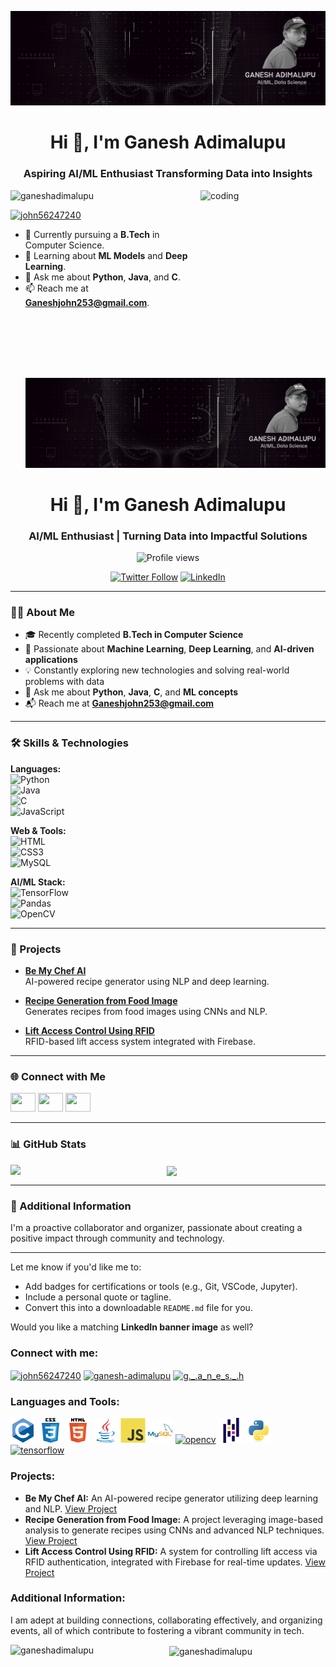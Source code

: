 ![logo](https://github.com/GaneshAdimalupu/GaneshAdimalupu/blob/main/banner.png)

<h1 align="center">Hi 👋, I'm Ganesh Adimalupu</h1>
<h3 align="center">Aspiring AI/ML Enthusiast Transforming Data into Insights</h3>

<img align="right" alt="coding" width="200" height="300" src="https://media.licdn.com/dms/image/C5622AQErlQlcPler2g/feedshare-shrink_2048_1536/0/1587628396592?e=2147483647&v=beta&t=6gbzpglnet87uHEUlsH1GBq6TM1FaNsD8xcWeKZmWa0">

<p align="left"> <img src="https://komarev.com/ghpvc/?username=ganeshadimalupu&label=Profile%20views&color=0e75b6&style=flat" alt="ganeshadimalupu" /> </p>

<p align="left">
  <a href="https://twitter.com/john56247240" target="blank"><img src="https://img.shields.io/twitter/follow/john56247240?logo=twitter&style=for-the-badge" alt="john56247240" /></a>
</p>

- 🔭 Currently pursuing a **B.Tech** in Computer Science.
- 🌱 Learning about **ML Models** and **Deep Learning**.
- 💬 Ask me about **Python**, **Java**, and **C**.
- 📫 Reach me at **Ganeshjohn253@gmail.com**.
![banner](https://github.com/GaneshAdimalupu/GaneshAdimalupu/blob/main/banner.png)

<h1 align="center">Hi 👋, I'm Ganesh Adimalupu</h1>
<h3 align="center">AI/ML Enthusiast | Turning Data into Impactful Solutions</h3>

<p align="center">
  <img src="https://komarev.com/ghpvc/?username=ganeshadimalupu&label=Profile%20Views&color=0e75b6&style=flat" alt="Profile views" />
</p>

<p align="center">
  <a href="https://twitter.com/john56247240"><img src="https://img.shields.io/twitter/follow/john56247240?logo=twitter&style=for-the-badge" alt="Twitter Follow" /></a>
  <a href="https://linkedin.com/in/ganesh-adimalupu"><img src="https://img.shields.io/badge/LinkedIn-GaneshAdimalupu-blue?style=for-the-badge&logo=linkedin" alt="LinkedIn" /></a>
</p>

---

### 👨‍🎓 About Me

- 🎓 Recently completed **B.Tech in Computer Science**  
- 🤖 Passionate about **Machine Learning**, **Deep Learning**, and **AI-driven applications**  
- 💡 Constantly exploring new technologies and solving real-world problems with data  
- 💬 Ask me about **Python**, **Java**, **C**, and **ML concepts**  
- 📬 Reach me at **Ganeshjohn253@gmail.com**

---

### 🛠️ Skills & Technologies

**Languages:**  
![Python](https://img.shields.io/badge/-Python-3776AB?logo=python&logoColor=white&style=flat)  
![Java](https://img.shields.io/badge/-Java-007396?logo=java&logoColor=white&style=flat)  
![C](https://img.shields.io/badge/-C-00599C?logo=c&logoColor=white&style=flat)  
![JavaScript](https://img.shields.io/badge/-JavaScript-F7DF1E?logo=javascript&logoColor=black&style=flat)

**Web & Tools:**  
![HTML](https://img.shields.io/badge/-HTML5-E34F26?logo=html5&logoColor=white&style=flat)  
![CSS3](https://img.shields.io/badge/-CSS3-1572B6?logo=css3&logoColor=white&style=flat)  
![MySQL](https://img.shields.io/badge/-MySQL-4479A1?logo=mysql&logoColor=white&style=flat)

**AI/ML Stack:**  
![TensorFlow](https://img.shields.io/badge/-TensorFlow-FF6F00?logo=tensorflow&logoColor=white&style=flat)  
![Pandas](https://img.shields.io/badge/-Pandas-150458?logo=pandas&logoColor=white&style=flat)  
![OpenCV](https://img.shields.io/badge/-OpenCV-5C3EE8?logo=opencv&logoColor=white&style=flat)

---

### 🚀 Projects

- **[Be My Chef AI](https://github.com/GaneshAdimalupu/Be-My-Chef)**  
  AI-powered recipe generator using NLP and deep learning.

- **[Recipe Generation from Food Image](https://github.com/GaneshAdimalupu/Recipe-Generation-from-Food-Image)**  
  Generates recipes from food images using CNNs and NLP.

- **[Lift Access Control Using RFID](https://github.com/GaneshAdimalupu/Lift-Access-Control)**  
  RFID-based lift access system integrated with Firebase.

---

### 🌐 Connect with Me

<p>
  <a href="https://twitter.com/john56247240"><img src="https://raw.githubusercontent.com/rahuldkjain/github-profile-readme-generator/master/src/images/icons/Social/twitter.svg" height="30" width="40" /></a>
  <a href="https://linkedin.com/in/ganesh-adimalupu"><img src="https://raw.githubusercontent.com/rahuldkjain/github-profile-readme-generator/master/src/images/icons/Social/linked-in-alt.svg" height="30" width="40" /></a>
  <a href="https://instagram.com/g._.a_n_e_s._.h"><img src="https://raw.githubusercontent.com/rahuldkjain/github-profile-readme-generator/master/src/images/icons/Social/instagram.svg" height="30" width="40" /></a>
</p>

---

### 📊 GitHub Stats

<p>
  <img align="left" src="https://github-readme-stats.vercel.app/api/top-langs/?username=ganeshadimalupu&layout=compact&theme=default" width="250" />
</p>

<p>
  <img align="center" src="https://github-readme-stats.vercel.app/api?username=ganeshadimalupu&show_icons=true&theme=default" />
</p>

---

### 🎯 Additional Information

I'm a proactive collaborator and organizer, passionate about creating a positive impact through community and technology.

---

Let me know if you'd like me to:

- Add badges for certifications or tools (e.g., Git, VSCode, Jupyter).
- Include a personal quote or tagline.
- Convert this into a downloadable `README.md` file for you.

Would you like a matching **LinkedIn banner image** as well?

<h3 align="left">Connect with me:</h3>
<p align="left">
  <a href="https://twitter.com/john56247240" target="blank"><img align="center" src="https://raw.githubusercontent.com/rahuldkjain/github-profile-readme-generator/master/src/images/icons/Social/twitter.svg" alt="john56247240" height="30" width="40" /></a>
  <a href="https://linkedin.com/in/ganesh-adimalupu" target="blank"><img align="center" src="https://raw.githubusercontent.com/rahuldkjain/github-profile-readme-generator/master/src/images/icons/Social/linked-in-alt.svg" alt="ganesh-adimalupu" height="30" width="40" /></a>
  <a href="https://instagram.com/g._.a_n_e_s._.h" target="blank"><img align="center" src="https://raw.githubusercontent.com/rahuldkjain/github-profile-readme-generator/master/src/images/icons/Social/instagram.svg" alt="g._.a_n_e_s._.h" height="30" width="40" /></a>
</p>

<h3 align="left">Languages and Tools:</h3>
<p align="left">
  <a href="https://www.cprogramming.com/" target="_blank" rel="noreferrer"><img src="https://raw.githubusercontent.com/devicons/devicon/master/icons/c/c-original.svg" alt="c" width="40" height="40"/></a>
  <a href="https://www.w3schools.com/css/" target="_blank" rel="noreferrer"><img src="https://raw.githubusercontent.com/devicons/devicon/master/icons/css3/css3-original-wordmark.svg" alt="css3" width="40" height="40"/></a>
  <a href="https://www.w3.org/html/" target="_blank" rel="noreferrer"><img src="https://raw.githubusercontent.com/devicons/devicon/master/icons/html5/html5-original-wordmark.svg" alt="html5" width="40" height="40"/></a>
  <a href="https://www.java.com" target="_blank" rel="noreferrer"><img src="https://raw.githubusercontent.com/devicons/devicon/master/icons/java/java-original.svg" alt="java" width="40" height="40"/></a>
  <a href="https://developer.mozilla.org/en-US/docs/Web/JavaScript" target="_blank" rel="noreferrer"><img src="https://raw.githubusercontent.com/devicons/devicon/master/icons/javascript/javascript-original.svg" alt="javascript" width="40" height="40"/></a>
  <a href="https://www.mysql.com/" target="_blank" rel="noreferrer"><img src="https://raw.githubusercontent.com/devicons/devicon/master/icons/mysql/mysql-original-wordmark.svg" alt="mysql" width="40" height="40"/></a>
  <a href="https://opencv.org/" target="_blank" rel="noreferrer"><img src="https://www.vectorlogo.zone/logos/opencv/opencv-icon.svg" alt="opencv" width="40" height="40"/></a>
  <a href="https://pandas.pydata.org/" target="_blank" rel="noreferrer"><img src="https://raw.githubusercontent.com/devicons/devicon/2ae2a900d2f041da66e950e4d48052658d850630/icons/pandas/pandas-original.svg" alt="pandas" width="40" height="40"/></a>
  <a href="https://www.python.org" target="_blank" rel="noreferrer"><img src="https://raw.githubusercontent.com/devicons/devicon/master/icons/python/python-original.svg" alt="python" width="40" height="40"/></a>
  <a href="https://www.tensorflow.org" target="_blank" rel="noreferrer"><img src="https://www.vectorlogo.zone/logos/tensorflow/tensorflow-icon.svg" alt="tensorflow" width="40" height="40"/></a>
</p>

<h3 align="left">Projects:</h3>
<ul>
  <li><strong>Be My Chef AI:</strong> An AI-powered recipe generator utilizing deep learning and NLP. <a href="https://github.com/GaneshAdimalupu/Be-My-Chef" target="_blank">View Project</a></li>
  <li><strong>Recipe Generation from Food Image:</strong> A project leveraging image-based analysis to generate recipes using CNNs and advanced NLP techniques. <a href="https://github.com/GaneshAdimalupu/Recipe-Generation-from-Food-Image" target="_blank">View Project</a></li>
  <li><strong>Lift Access Control Using RFID:</strong> A system for controlling lift access via RFID authentication, integrated with Firebase for real-time updates. <a href="https://github.com/GaneshAdimalupu/Lift-Access-Control" target="_blank">View Project</a></li>
</ul>

<h3 align="left">Additional Information:</h3>
<p>I am adept at building connections, collaborating effectively, and organizing events, all of which contribute to fostering a vibrant community in tech.</p>

<p><img align="left" src="https://github-readme-stats.vercel.app/api/top-langs?username=ganeshadimalupu&show_icons=true&locale=en&layout=compact" alt="ganeshadimalupu" width="250" height="250" /></p>

<p>&nbsp;<img align="center" src="https://github-readme-stats.vercel.app/api?username=ganeshadimalupu&show_icons=true&locale=en" alt="ganeshadimalupu" /></p>
